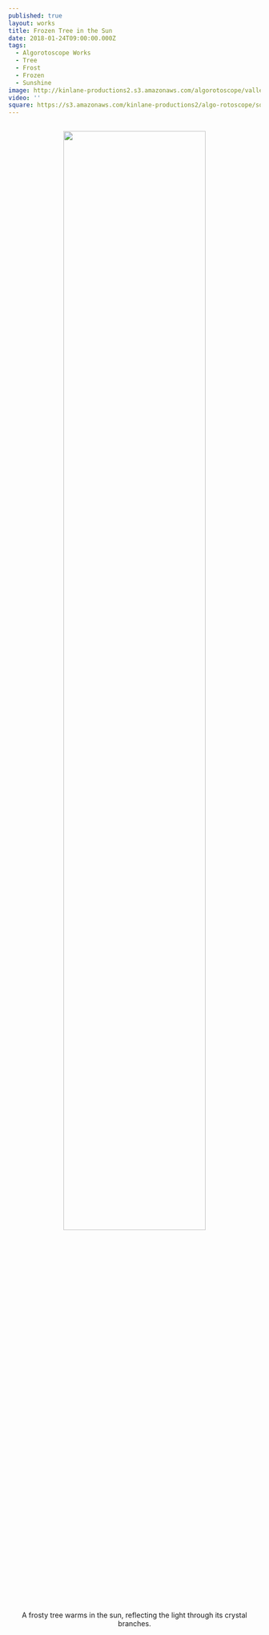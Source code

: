 ```yaml
---
published: true
layout: works
title: Frozen Tree in the Sun
date: 2018-01-24T09:00:00.000Z
tags:
  - Algorotoscope Works
  - Tree
  - Frost
  - Frozen
  - Sunshine
image: http://kinlane-productions2.s3.amazonaws.com/algorotoscope/valleyrivertree/yellow_paper/file-00_00_00_00.jpg
video: ''
square: https://s3.amazonaws.com/kinlane-productions2/algo-rotoscope/square/file-00_00_00_00_frozen_tree_sun_square.jpg
---
```

<p align="center"><img src="{{ page.image }}" width="75%" style="padding: 15px;" /></p>
<center>A frosty tree warms in the sun, reflecting the light through its crystal branches.</center>
